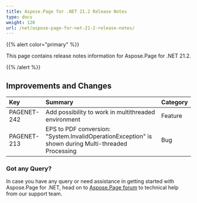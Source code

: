 ```yaml
---
title: Aspose.Page for .NET 21.2 Release Notes
type: docs
weight: 120
url: /net/aspose-page-for-net-21-2-release-notes/
---
```


{{% alert color="primary" %}}

This page contains release notes information for Aspose.Page for .NET 21.2.

{{% /alert %}}
## **Improvements and Changes**

|**Key**|**Summary**|**Category**|
| :- | :- | :- |
|PAGENET-242|Add possibility to work in multithreaded environment|Feature|
|PAGENET-213|EPS to PDF conversion: "System.InvalidOperationException" is shown during Multi-threaded Processing|Bug|
### **Got any Query?**
In case you have any query or need assistance in getting started with Aspose.Page for .NET, head on to [Aspose.Page forum](https://forum.aspose.com/c/page) to technical help from our support team.
